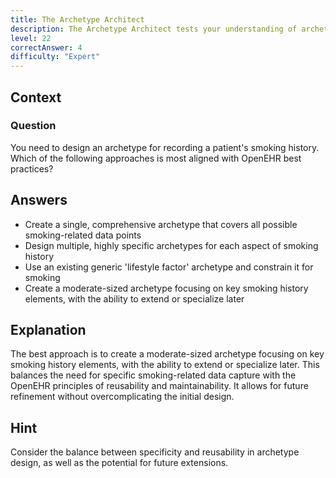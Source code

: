 ```yaml
---
title: The Archetype Architect
description: The Archetype Architect tests your understanding of archetype design principles and best practices!
level: 22
correctAnswer: 4
difficulty: "Expert"
---
```


## Context

### Question

You need to design an archetype for recording a patient's smoking history. Which of the following approaches is most aligned with OpenEHR best practices?

## Answers

- Create a single, comprehensive archetype that covers all possible smoking-related data points
- Design multiple, highly specific archetypes for each aspect of smoking history
- Use an existing generic 'lifestyle factor' archetype and constrain it for smoking
- Create a moderate-sized archetype focusing on key smoking history elements, with the ability to extend or specialize later

## Explanation

The best approach is to create a moderate-sized archetype focusing on key smoking history elements, with the ability to extend or specialize later. This balances the need for specific smoking-related data capture with the OpenEHR principles of reusability and maintainability. It allows for future refinement without overcomplicating the initial design.

## Hint

Consider the balance between specificity and reusability in archetype design, as well as the potential for future extensions.
